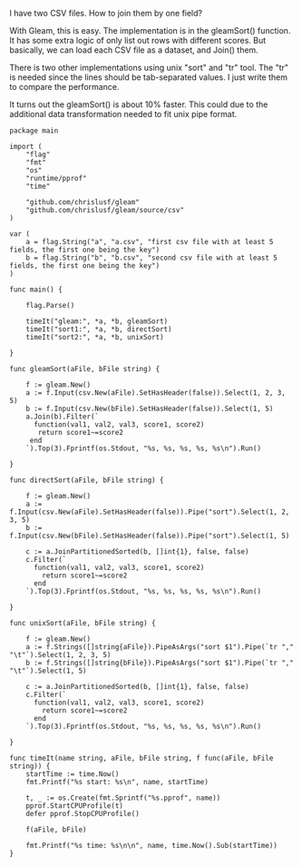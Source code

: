 I have two CSV files. How to join them by one field?

With Gleam, this is easy. The implementation is in the gleamSort() function. It has some extra logic of only list out rows with different scores. But basically, we can load each CSV file as a dataset, and Join() them.

There is two other implementations using unix "sort" and "tr" tool. The "tr" is needed since the lines should be tab-separated values. I just write them to compare the performance.

It turns out the gleamSort() is about 10% faster. This could due to the additional data transformation needed to fit unix pipe format.

```
package main

import (
	"flag"
	"fmt"
	"os"
	"runtime/pprof"
	"time"

	"github.com/chrislusf/gleam"
	"github.com/chrislusf/gleam/source/csv"
)

var (
	a = flag.String("a", "a.csv", "first csv file with at least 5 fields, the first one being the key")
	b = flag.String("b", "b.csv", "second csv file with at least 5 fields, the first one being the key")
)

func main() {

	flag.Parse()

	timeIt("gleam:", *a, *b, gleamSort)
	timeIt("sort1:", *a, *b, directSort)
	timeIt("sort2:", *a, *b, unixSort)

}

func gleamSort(aFile, bFile string) {

	f := gleam.New()
	a := f.Input(csv.New(aFile).SetHasHeader(false)).Select(1, 2, 3, 5)
	b := f.Input(csv.New(bFile).SetHasHeader(false)).Select(1, 5)
	a.Join(b).Filter(`
      function(val1, val2, val3, score1, score2)
       return score1~=score2
     end
    `).Top(3).Fprintf(os.Stdout, "%s, %s, %s, %s, %s\n").Run()

}

func directSort(aFile, bFile string) {

	f := gleam.New()
	a := f.Input(csv.New(aFile).SetHasHeader(false)).Pipe("sort").Select(1, 2, 3, 5)
	b := f.Input(csv.New(bFile).SetHasHeader(false)).Pipe("sort").Select(1, 5)

	c := a.JoinPartitionedSorted(b, []int{1}, false, false)
	c.Filter(`
      function(val1, val2, val3, score1, score2)
        return score1~=score2
      end
    `).Top(3).Fprintf(os.Stdout, "%s, %s, %s, %s, %s\n").Run()

}

func unixSort(aFile, bFile string) {

	f := gleam.New()
	a := f.Strings([]string{aFile}).PipeAsArgs("sort $1").Pipe(`tr "," "\t"`).Select(1, 2, 3, 5)
	b := f.Strings([]string{bFile}).PipeAsArgs("sort $1").Pipe(`tr "," "\t"`).Select(1, 5)

	c := a.JoinPartitionedSorted(b, []int{1}, false, false)
	c.Filter(`
      function(val1, val2, val3, score1, score2)
        return score1~=score2
      end
    `).Top(3).Fprintf(os.Stdout, "%s, %s, %s, %s, %s\n").Run()

}

func timeIt(name string, aFile, bFile string, f func(aFile, bFile string)) {
	startTime := time.Now()
	fmt.Printf("%s start: %s\n", name, startTime)

	t, _ := os.Create(fmt.Sprintf("%s.pprof", name))
	pprof.StartCPUProfile(t)
	defer pprof.StopCPUProfile()

	f(aFile, bFile)

	fmt.Printf("%s time: %s\n\n", name, time.Now().Sub(startTime))
}

```